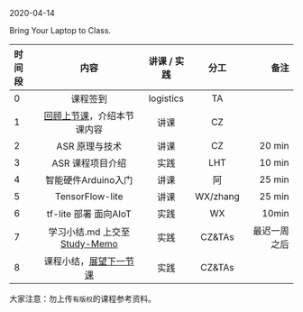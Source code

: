 2020-04-14

Bring Your Laptop to Class. 

| 时间段  |  内容     |  讲课 / 实践     |   分工  |   备注       |
| :---    | :----:    |   :----:    |    :----:    |       ---: |
|   0     | 课程签到     |  logistics   |     TA     |        |
|   1     | [回顾上节课](../WW8/WW8-stis-plan.md)，介绍本节课内容 |    讲课     |   CZ   |      |
|   2     | ASR 原理与技术  |  讲课    |    CZ    |     20 min    |
|   3     | ASR 课程项目介绍 |  实践   |    LHT    |     10 min    |
|   4     | 智能硬件Arduino入门 | 讲课    |  阿  |  25 min  | 
|   5     | TensorFlow-lite |  讲课   |   WX/zhang  |  25 min    |
|   6     | tf-lite 部署 面向AIoT |  实践   |  WX  |  10min   | 
|   7     | 学习小结.md 上交至[Study-Memo](../../Study-Memo)   |  实践    |     CZ&TAs     |   最迟一周之后     |
|   8     | 课程小结，[展望下一节课](../../Weeks/WW10/WW10-stis-plan.md)   |  实践    |     CZ&TAs     |      |



大家注意：勿上传``有版权``的课程参考资料。
